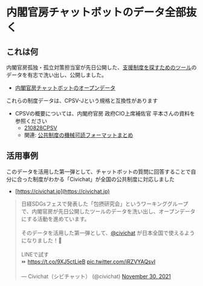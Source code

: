# 内閣官房チャットボットのデータ全部抜く

## これは何
内閣官房孤独・孤立対策担当室が先日公開した、[支援制度を探すためのツール](https://notalone-cas.go.jp/)のデータを有志で洗い出し、公開しました。
- [内閣官房チャットボットのオープンデータ](https://docs.google.com/spreadsheets/d/1oC0SS0gzlQYe7yYcw3CUxYeia6sb5LzNWNDDF7oV3Fk/edit?usp=sharing)

これらの制度データは、CPSV-Jという規格と互換性があります
- CPSVの概要については、内閣府官房 政府CIO上席補佐官 平本さんの資料を参照ください
	- [210828CPSV](https://docs.google.com/presentation/d/1WWESTNDG-Z6NhY6JcZc49uR4YkXv3Bbn/edit?rtpof=true&sd=tru)
	- 関連: [公共制度の機械可読フォーマットまとめ](https://scrapbox.io/c4j/%E5%85%AC%E5%85%B1%E5%88%B6%E5%BA%A6%E3%81%AE%E6%A9%9F%E6%A2%B0%E5%8F%AF%E8%AA%AD%E3%83%95%E3%82%A9%E3%83%BC%E3%83%9E%E3%83%83%E3%83%88%E3%81%BE%E3%81%A8%E3%82%81)


## 活用事例
このデータを活用した第一弾として、チャットボットの質問に回答することで自分に合った制度がわかる「Civichat」が全国の公共制度に対応しました
- [https://civichat.jp](https://civichat.jp)
<blockquote class="twitter-tweet" data-partner="tweetdeck"><p lang="ja" dir="ltr">日経SDGsフェスで発表した「包摂研究会」というワーキンググループで、内閣官房が先日公開したツールのデータを洗い出し、オープンデータにする活動を進めています。<br><br>そのデータを活用した第一弾として、<a href="https://twitter.com/civichat?ref_src=twsrc%5Etfw">@civichat</a> が日本全国で使えるようになりました！📱<br><br>LINEで試す<br>⏩ <a href="https://t.co/9XJ5ctLieB">https://t.co/9XJ5ctLieB</a> <a href="https://t.co/iRZVYAQsvI">pic.twitter.com/iRZVYAQsvI</a></p>&mdash; Civichat（シビチャット） (@civichat) <a href="https://twitter.com/civichat/status/1465604261505474566?ref_src=twsrc%5Etfw">November 30, 2021</a></blockquote>
<script async src="https://platform.twitter.com/widgets.js" charset="utf-8"></script>